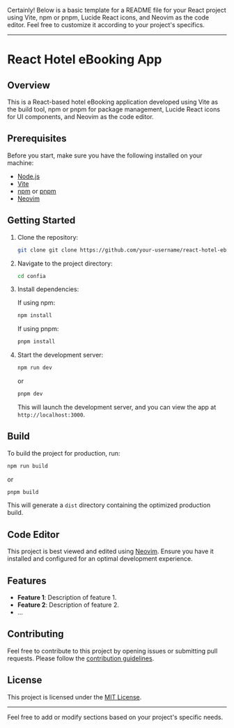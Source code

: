 Certainly! Below is a basic template for a README file for your React project using Vite, npm or pnpm, Lucide React icons, and Neovim as the code editor. Feel free to customize it according to your project's specifics.

---

# React Hotel eBooking App

## Overview

This is a React-based hotel eBooking application developed using Vite as the build tool, npm or pnpm for package management, Lucide React icons for UI components, and Neovim as the code editor.

## Prerequisites

Before you start, make sure you have the following installed on your machine:

- [Node.js](https://nodejs.org/)
- [Vite](https://vitejs.dev/)
- [npm](https://www.npmjs.com/) or [pnpm](https://pnpm.io/)
- [Neovim](https://neovim.io/)

## Getting Started

1. Clone the repository:

   ```bash
   git clone git clone https://github.com/your-username/react-hotel-ebooking.git
   ```

2. Navigate to the project directory:

   ```bash
   cd confia
   ```

3. Install dependencies:

   If using npm:

   ```bash
   npm install
   ```

   If using pnpm:

   ```bash
   pnpm install
   ```

4. Start the development server:

   ```bash
   npm run dev
   ```

   or

   ```bash
   pnpm dev
   ```

   This will launch the development server, and you can view the app at `http://localhost:3000`.

## Build

To build the project for production, run:

```bash
npm run build
```

or

```bash
pnpm build
```

This will generate a `dist` directory containing the optimized production build.

## Code Editor

This project is best viewed and edited using [Neovim](https://neovim.io/). Ensure you have it installed and configured for an optimal development experience.

## Features

- **Feature 1**: Description of feature 1.
- **Feature 2**: Description of feature 2.
- ...

## Contributing

Feel free to contribute to this project by opening issues or submitting pull requests. Please follow the [contribution guidelines](CONTRIBUTING.md).

## License

This project is licensed under the [MIT License](LICENSE).

---

Feel free to add or modify sections based on your project's specific needs.
